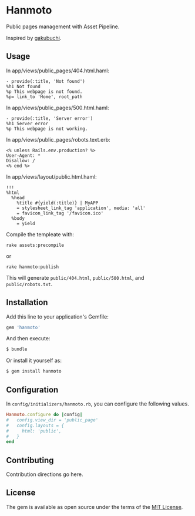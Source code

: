 # Hanmoto

Public pages management with Asset Pipeline.

Inspired by [gakubuchi](https://github.com/yasaichi/gakubuchi).

## Usage

In app/views/public_pages/404.html.haml:

```haml
- provide(:title, 'Not found')
%h1 Not found
%p This webpage is not found.
%p= link_to 'Home', root_path
```

In app/views/public_pages/500.html.haml:

```haml
- provide(:title, 'Server error')
%h1 Server error
%p This webpage is not working.
```

In app/views/public_pages/robots.text.erb:

```erb
<% unless Rails.env.production? %>
User-Agent: *
Disallow: /
<% end %>
```

In app/views/layout/public.html.haml:

```haml
!!!
%html
  %head
    %title #{yield(:title)} | MyAPP
    = stylesheet_link_tag 'application', media: 'all'
    = favicon_link_tag '/favicon.ico'
  %body
    = yield
```

Compile the templeate with:

```
rake assets:precompile
```

or

```
rake hanmoto:publish
```

This will generate `public/404.html`, `public/500.html`, and `public/robots.txt`.

## Installation

Add this line to your application's Gemfile:

```ruby
gem 'hanmoto'
```

And then execute:

```bash
$ bundle
```

Or install it yourself as:

```bash
$ gem install hanmoto
```

## Configuration

In `config/initializers/hanmoto.rb`, you can configure the following values.

```ruby
Hanmoto.configure do |config|
#   config.view_dir = 'public_page'
#   config.layouts = {
#     html: 'public',
#   }
end
```

## Contributing

Contribution directions go here.

## License

The gem is available as open source under the terms of the [MIT License](http://opensource.org/licenses/MIT).
